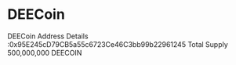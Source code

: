 # DEECoin
DEECoin
Address Details :0x95E245cD79CB5a55c6723Ce46C3bb99b22961245
Total Supply 500,000,000 DEECOIN
